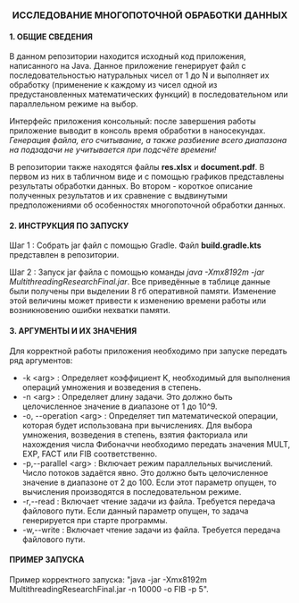 ### <center> ИССЛЕДОВАНИЕ МНОГОПОТОЧНОЙ ОБРАБОТКИ ДАННЫХ </center>

#### 1. ОБЩИЕ СВЕДЕНИЯ

В данном репозитории находится исходный код приложения, написанного на Java. Данное приложение генерирует файл с последовательностью натуральных чисел от 1 до N и выполняет их обработку (применение к каждому из чисел одной из предустановленных математических функций) в последовательном или параллельном режиме на выбор. 

Интерфейс приложения консольный: после завершения работы приложение выводит в консоль время обработки в наносекундах. *Генерация файла, его считывание, а также разбиение всего диапазона на подзадачи не учитывается при подсчёте времени!* 

В репозитории также находятся файлы **res.xlsx** и **document.pdf**. В первом из них в табличном виде и с помощью графиков представлены результаты обработки данных.  Во втором - короткое описание полученных результатов и их сравнение с выдвинутыми предположениями об особенностях многопоточной обработки данных.


#### 2. ИНСТРУКЦИЯ ПО ЗАПУСКУ

Шаг 1 : Собрать jar файл с помощью Gradle. Файл **build.gradle.kts** представлен в репозитории. 

Шаг 2 : Запуск jar файла с помощью команды *java -Xmx8192m -jar MultithreadingResearchFinal.jar*. Все приведённые в таблице данные были получены при выделении 8 гб оперативной памяти. Изменение этой величины может привести к изменению времени работы или возникновению ошибки нехватки памяти. 

#### 3. АРГУМЕНТЫ И ИХ ЗНАЧЕНИЯ

Для корректной работы приложения необходимо при запуске передать ряд аргументов:
+ -k \<arg> : Определяет коэффициент K, необходимый для выполнения операций умножения и возведения в степень. 
+ -n \<arg> : Определяет длину задачи. Это должно быть целочисленное значение в диапазоне от 1 до 10^9.
+ -o, --operation \<arg> : Определяет тип математической операции, которая будет использована при вычислениях. Для выбора умножения, возведения в степень, взятия факториала или нахождения числа Фибоначчи необходимо передать значения MULT, EXP, FACT или FIB соответственно.
+ -p,--parallel \<arg> : Включает режим параллельных вычислений. Число потоков задаётся явно. Это должно быть целочисленное значение в диапазоне от 2 до 100. Если этот параметр опущен, то вычисления производятся в последовательном режиме.
+ -r,--read <arg> : Включает чтение задачи из файла. Требуется передача файлового пути. Если данный параметр опущен, то задача генерируется при старте программы. 
+ -w,--write <arg> : Включает чтение задачи из файла. Требуется передача файлового пути.

#### ПРИМЕР ЗАПУСКА

Пример корректного запуска: "java -jar -Xmx8192m MultithreadingResearchFinal.jar -n 10000 -o FIB -p 5".